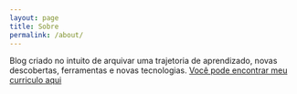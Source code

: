```yaml
---
layout: page
title: Sobre
permalink: /about/
---
```


Blog criado no intuito de arquivar uma trajetoria de aprendizado, novas descobertas, ferramentas e novas tecnologias.  [Você pode encontrar meu curriculo aqui](/)

